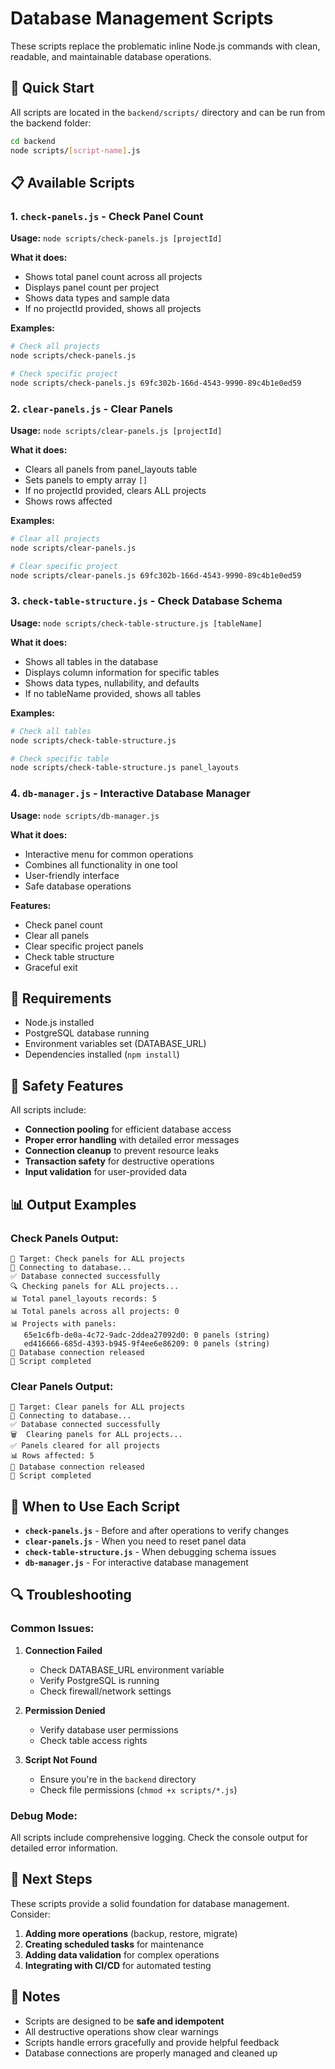 # Database Management Scripts

These scripts replace the problematic inline Node.js commands with clean, readable, and maintainable database operations.

## 🚀 Quick Start

All scripts are located in the `backend/scripts/` directory and can be run from the backend folder:

```bash
cd backend
node scripts/[script-name].js
```

## 📋 Available Scripts

### 1. `check-panels.js` - Check Panel Count
**Usage:** `node scripts/check-panels.js [projectId]`

**What it does:**
- Shows total panel count across all projects
- Displays panel count per project
- Shows data types and sample data
- If no projectId provided, shows all projects

**Examples:**
```bash
# Check all projects
node scripts/check-panels.js

# Check specific project
node scripts/check-panels.js 69fc302b-166d-4543-9990-89c4b1e0ed59
```

### 2. `clear-panels.js` - Clear Panels
**Usage:** `node scripts/clear-panels.js [projectId]`

**What it does:**
- Clears all panels from panel_layouts table
- Sets panels to empty array `[]`
- If no projectId provided, clears ALL projects
- Shows rows affected

**Examples:**
```bash
# Clear all projects
node scripts/clear-panels.js

# Clear specific project
node scripts/clear-panels.js 69fc302b-166d-4543-9990-89c4b1e0ed59
```

### 3. `check-table-structure.js` - Check Database Schema
**Usage:** `node scripts/check-table-structure.js [tableName]`

**What it does:**
- Shows all tables in the database
- Displays column information for specific tables
- Shows data types, nullability, and defaults
- If no tableName provided, shows all tables

**Examples:**
```bash
# Check all tables
node scripts/check-table-structure.js

# Check specific table
node scripts/check-table-structure.js panel_layouts
```

### 4. `db-manager.js` - Interactive Database Manager
**Usage:** `node scripts/db-manager.js`

**What it does:**
- Interactive menu for common operations
- Combines all functionality in one tool
- User-friendly interface
- Safe database operations

**Features:**
- Check panel count
- Clear all panels
- Clear specific project panels
- Check table structure
- Graceful exit

## 🔧 Requirements

- Node.js installed
- PostgreSQL database running
- Environment variables set (DATABASE_URL)
- Dependencies installed (`npm install`)

## 🚨 Safety Features

All scripts include:
- **Connection pooling** for efficient database access
- **Proper error handling** with detailed error messages
- **Connection cleanup** to prevent resource leaks
- **Transaction safety** for destructive operations
- **Input validation** for user-provided data

## 📊 Output Examples

### Check Panels Output:
```
🎯 Target: Check panels for ALL projects
🔌 Connecting to database...
✅ Database connected successfully
🔍 Checking panels for ALL projects...
📊 Total panel_layouts records: 5
📊 Total panels across all projects: 0
📊 Projects with panels:
   65e1c6fb-de0a-4c72-9adc-2ddea27092d0: 0 panels (string)
   ed416666-685d-4393-b945-9f4ee6e86209: 0 panels (string)
🔌 Database connection released
🏁 Script completed
```

### Clear Panels Output:
```
🎯 Target: Clear panels for ALL projects
🔌 Connecting to database...
✅ Database connected successfully
🗑️  Clearing panels for ALL projects...
✅ Panels cleared for all projects
📊 Rows affected: 5
🔌 Database connection released
🏁 Script completed
```

## 🎯 When to Use Each Script

- **`check-panels.js`** - Before and after operations to verify changes
- **`clear-panels.js`** - When you need to reset panel data
- **`check-table-structure.js`** - When debugging schema issues
- **`db-manager.js`** - For interactive database management

## 🔍 Troubleshooting

### Common Issues:

1. **Connection Failed**
   - Check DATABASE_URL environment variable
   - Verify PostgreSQL is running
   - Check firewall/network settings

2. **Permission Denied**
   - Verify database user permissions
   - Check table access rights

3. **Script Not Found**
   - Ensure you're in the `backend` directory
   - Check file permissions (`chmod +x scripts/*.js`)

### Debug Mode:
All scripts include comprehensive logging. Check the console output for detailed error information.

## 🚀 Next Steps

These scripts provide a solid foundation for database management. Consider:

1. **Adding more operations** (backup, restore, migrate)
2. **Creating scheduled tasks** for maintenance
3. **Adding data validation** for complex operations
4. **Integrating with CI/CD** for automated testing

## 📝 Notes

- Scripts are designed to be **safe and idempotent**
- All destructive operations show clear warnings
- Scripts handle errors gracefully and provide helpful feedback
- Database connections are properly managed and cleaned up
